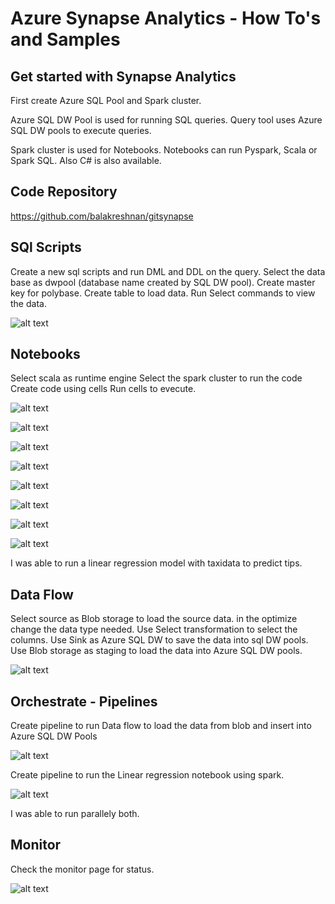 # Azure Synapse Analytics - How To's and Samples

## Get started with Synapse Analytics
First create Azure SQL Pool and Spark cluster.

Azure SQL DW Pool is used for running SQL queries. Query tool uses Azure SQL DW pools to execute queries.

Spark cluster is used for Notebooks. Notebooks can run Pyspark, Scala or Spark SQL. Also C# is also available.

## Code Repository

https://github.com/balakreshnan/gitsynapse

## SQl Scripts
Create a new sql scripts and run DML and DDL on the query. Select the data base as dwpool (database name created by SQL DW pool).
Create master key for polybase.
Create table to load data.
Run Select commands to view the data.

![alt text](https://github.com/balakreshnan/synapseAnalytics/blob/master/images/SQL1.JPG "Notebook Spark Version")

## Notebooks
Select scala as runtime engine
Select the spark cluster to run the code
Create code using cells
Run cells to evecute.

![alt text](https://github.com/balakreshnan/synapseAnalytics/blob/master/images/notebook0.JPG "Notebook Spark Version")

![alt text](https://github.com/balakreshnan/synapseAnalytics/blob/master/images/notebook1.JPG "Notebook Spark Version")

![alt text](https://github.com/balakreshnan/synapseAnalytics/blob/master/images/noteboo2.JPG "Notebook Spark Version")

![alt text](https://github.com/balakreshnan/synapseAnalytics/blob/master/images/notebook3.JPG "Notebook Spark Version")

![alt text](https://github.com/balakreshnan/synapseAnalytics/blob/master/images/notebook4.JPG "Notebook Spark Version")

![alt text](https://github.com/balakreshnan/synapseAnalytics/blob/master/images/notebook5.JPG "Notebook Spark Version")

![alt text](https://github.com/balakreshnan/synapseAnalytics/blob/master/images/notebook6.JPG "Notebook Spark Version")

![alt text](https://github.com/balakreshnan/synapseAnalytics/blob/master/images/notebook7.JPG "Notebook Spark Version")


I was able to run a linear regression model with taxidata to predict tips.

## Data Flow
Select source as Blob storage to load the source data. in the optimize change the data type needed.
Use Select transformation to select the columns.
Use Sink as Azure SQL DW to save the data into sql DW pools.
Use Blob storage as staging to load the data into Azure SQL DW pools.

![alt text](https://github.com/balakreshnan/synapseAnalytics/blob/master/images/df1.JPG "Notebook Spark Version")

## Orchestrate - Pipelines
Create pipeline to run Data flow to load the data from blob and insert into Azure SQL DW Pools

![alt text](https://github.com/balakreshnan/synapseAnalytics/blob/master/images/pipeline1.JPG "Notebook Spark Version")

Create pipeline to run the Linear regression notebook using spark.

![alt text](https://github.com/balakreshnan/synapseAnalytics/blob/master/images/pipeline2.JPG "Notebook Spark Version")

I was able to run parallely both.

## Monitor
Check the monitor page for status.

![alt text](https://github.com/balakreshnan/synapseAnalytics/blob/master/images/Monitor2.JPG "Notebook Spark Version")
